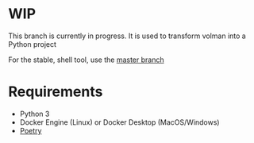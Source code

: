 # WIP
This branch is currently in progress. It is used to transform volman into a Python project

For the stable, shell tool, use the [master branch](https://github.com/deanayalon/docker-volman)

# Requirements
- Python 3
- Docker Engine (Linux) or Docker Desktop (MacOS/Windows)
- [Poetry](https://python-poetry.org)